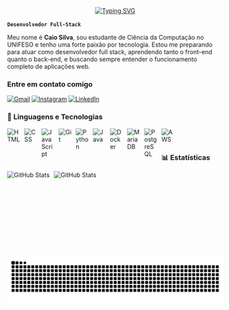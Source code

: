 <div align="center">
  <a href="https://git.io/typing-svg">
    <img src="https://readme-typing-svg.demolab.com?font=Fira+Code&weight=500&size=22&pause=1000&color=FF00F6&center=true&vCenter=true&random=false&width=524&lines=Ola,+seja+bem+vindo!+%CB%99%E1%B5%95%CB%99++" alt="Typing SVG">
  </a>
</div>

**`Desenvolvedor Full-Stack`**

Meu nome é **Caio Silva**, sou estudante de Ciência da Computação no UNIFESO e tenho uma forte paixão por tecnologia. Estou me preparando para atuar como desenvolvedor full stack, aprendendo tanto o front-end quanto o back-end, e buscando sempre entender o funcionamento completo de aplicações web.

<h3 align="left">Entre em contato comigo</h3>

[![Gmail](https://img.shields.io/badge/-Gmail-000?style=for-the-badge&logo=gmail&logoColor=FF00F6&color:white)](mailto:caiogsilva2005@gmail.com)
[![Instagram](https://img.shields.io/badge/-Instagram-000?style=for-the-badge&logo=instagram&logoColor=FF00F6&color:white)](https://www.instagram.com/cai0_gs/)
[![LinkedIn](https://img.shields.io/badge/-LinkedIn-000?style=for-the-badge&logo=linkedin&logoColor=FF00F6&color:white)](https://www.linkedin.com/in/caio-silva-472498266/)


### 🤖 Linguagens e Tecnologias

<img 
    align="left" 
    alt="HTML"
    title="HTML" 
    width="30px" 
    style="padding-right: 10px;" 
    src="https://cdn.jsdelivr.net/gh/devicons/devicon@latest/icons/html5/html5-original.svg" 
/>
<img 
    align="left" 
    alt="CSS" 
    title="CSS"
    width="30px" 
    style="padding-right: 10px;" 
    src="https://cdn.jsdelivr.net/gh/devicons/devicon@latest/icons/css3/css3-original.svg" 
/>
<img 
    align="left" 
    alt="JavaScript" 
    title="JavaScript"
    width="30px" 
    style="padding-right: 10px;" 
    src="https://cdn.jsdelivr.net/gh/devicons/devicon@latest/icons/javascript/javascript-original.svg" 
/>
<img 
    align="left" 
    alt="Git" 
    title="Git"
    width="30px" 
    style="padding-right: 10px;" 
    src="https://cdn.jsdelivr.net/gh/devicons/devicon@latest/icons/git/git-original.svg" 
/>
<img 
    align="left" 
    alt="Python" 
    title="Python"
    width="30px" 
    style="padding-right: 10px;" 
    src="https://cdn.jsdelivr.net/gh/devicons/devicon@latest/icons/python/python-original.svg" 
/>
<img 
    align="left" 
    alt="Java" 
    title="Java"
    width="30px" 
    style="padding-right: 10px;" 
    src="https://cdn.jsdelivr.net/gh/devicons/devicon@latest/icons/java/java-original.svg" 
/>
<img 
    align="left" 
    alt="Docker" 
    title="Docker"
    width="30px" 
    style="padding-right: 10px;" 
    src="https://cdn.jsdelivr.net/gh/devicons/devicon@latest/icons/docker/docker-original.svg" 
/>
<img 
    align="left" 
    alt="MariaDB" 
    title="MariaDB"
    width="30px" 
    style="padding-right: 10px;" 
    src="https://cdn.jsdelivr.net/gh/devicons/devicon@latest/icons/mariadb/mariadb-original.svg" 
/>
<img 
    align="left" 
    alt="PostgreSQL" 
    title="PostgreSQL"
    width="30px" 
    style="padding-right: 10px;" 
    src="https://cdn.jsdelivr.net/gh/devicons/devicon@latest/icons/postgresql/postgresql-original.svg" 
/>
<img 
    align="left" 
    alt="AWS" 
    title="AWS"
    width="30px" 
    style="padding-right: 10px;" 
    src="https://cdn.jsdelivr.net/gh/devicons/devicon@latest/icons/amazonwebservices/amazonwebservices-original-wordmark.svg" 
/>

<br/>
<br/>

### 📊 Estatísticas

<p>
  <img 
    align="left" 
    alt="GitHub Stats" 
    height="200" 
    style="padding-right: 10px;" 
    src="https://github-readme-stats.vercel.app/api?username=galaxyhf&show_icons=true&theme=tokyonight&include_all_commits=true&locale=pt-br" 
  />

<img 
      align="left" 
      alt="GitHub Stats" 
      height="200" 
      src="https://github-readme-stats.vercel.app/api/top-langs/?username=galaxyhf&theme=tokyonight&layout=compact&langs_count=9&locale=pt-br" 
  />

</p>

<picture align="center">
  <source media="(prefers-color-scheme: dark)" srcset="https://raw.githubusercontent.com/galaxyhf/galaxyhf/output/github-contribution-grid-snake-dark.svg">
  <source media="(prefers-color-scheme: light)" srcset="https://raw.githubusercontent.com/galaxyhf/galaxyhf/output/github-contribution-grid-snake-dark.svg">
  <img align="center" alt="github contribution grid snake animation" src="https://raw.githubusercontent.com/galaxyhf/galaxyhf/output/github-contribution-grid-snake.svg">
</picture>
